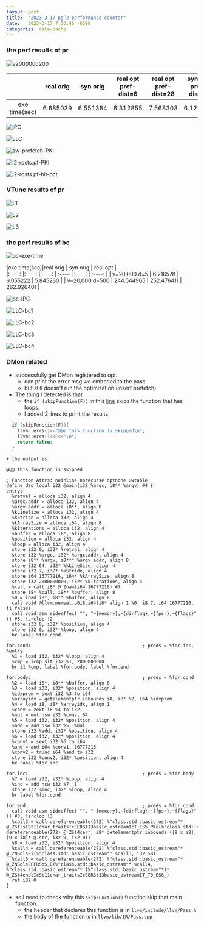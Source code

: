 ```yaml
---
layout: post
title:  "2023-3-17 pg^2 performance counter"
date:   2023-3-17 7:53:46 -0500
categories: data-cache 
---
```


### the perf results of pr
![v200000d200](/assets/2023-01-24/v200000-d200.png)

||real orig | syn orig| real opt<br> pref-dist=6  | real opt <br>pref-dist=28 | syn opt<br> pref-dist=6 | 
|:----: |:----: |:----: | :----: |:----: | :----: |
| exe time(sec) | 6.685039| 6.551384 | 6.312855 |7.568303 |6.126617 |

![IPC](/assets/2023-03-17/IPC.png) 

![LLC](/assets/2023-03-17/LLC.png) 

![sw-prefetch-PKI](/assets/2023-03-17/sw_prefetch_access.t0_PKI.png)

![l2-rqsts.pf-PKI](/assets/2023-03-17/l2_rqsts.pf_PKI.png)

![l2-rqsts.pf-hit-pct](/assets/2023-03-17/l2_rqsts.pf_hit_percentage.png)

### VTune results of pr
![L1](/assets/2023-03-17/L1_TopDown.png) 

![L2](/assets/2023-03-17/L2_TopDown.png) 

![L3](/assets/2023-03-17/L3_TopDown.png) 

### the perf results of bc
![bc-exe-time](/assets/2023-02-02/bc-syn.png)

|exe time(sec)|real orig | syn orig | real opt   |  
|:----: |:----: |:----: | :----: |:----: | :----: |
| v=20,000 d=5  | 6.216578 | 6.055222 | 5.845230 |
| v=20,000 d=500 | 244.544965 | 252.476411 | 262.926401 |

![bc-IPC](/assets/2023-03-17/bc-IPC.png)

![LLC-bc1](/assets/2023-03-17/bc-LLC-load-MPKI-50.png) 

![LLC-bc2](/assets/2023-03-17/bc-LLC-load-MPKI-500.png) 

![LLC-bc3](/assets/2023-03-17/bc-LLC-store-MPKI-50.png) 

![LLC-bc4](/assets/2023-03-17/bc-LLC-store-MPKI-500.png) 



### DMon related
- successfully get DMon registered to opt.
	+ can print the error msg we embeded to the pass
	+ but still doesn't run the optimization (insert prefetch)
- The thing I detected is that
	+ the `if (skipFunction(F))` in this [line](https://github.com/upenn-acg/floar/blob/master/dmon/llvm-passes/LoopDataPrefetch.cpp#L201) skips the function that has loops.
	+ I added 2 lines to print the results
```cpp
  if (skipFunction(F)){
    llvm::errs()<<"@@@ this function is skipped\n";
    llvm::errs()<<F<<"\n";
    return false;
  }
```
	+ the output is

```
@@@ this function is skipped

; Function Attrs: noinline norecurse optnone uwtable
define dso_local i32 @main(i32 %argc, i8** %argv) #4 {
entry:
  %retval = alloca i32, align 4
  %argc.addr = alloca i32, align 4
  %argv.addr = alloca i8**, align 8
  %kLineSize = alloca i32, align 4
  %kStride = alloca i32, align 4
  %kArraySize = alloca i64, align 8
  %kIterations = alloca i32, align 4
  %buffer = alloca i8*, align 8
  %position = alloca i32, align 4
  %loop = alloca i32, align 4
  store i32 0, i32* %retval, align 4
  store i32 %argc, i32* %argc.addr, align 4
  store i8** %argv, i8*** %argv.addr, align 8
  store i32 64, i32* %kLineSize, align 4
  store i32 7, i32* %kStride, align 4
  store i64 16777216, i64* %kArraySize, align 8
  store i32 2000000000, i32* %kIterations, align 4
  %call = call i8* @_Znam(i64 16777216) #7
  store i8* %call, i8** %buffer, align 8
  %0 = load i8*, i8** %buffer, align 8
  call void @llvm.memset.p0i8.i64(i8* align 1 %0, i8 7, i64 16777216, i1 false)
  call void asm sideeffect "", "~{memory},~{dirflag},~{fpsr},~{flags}"() #3, !srcloc !2
  store i32 0, i32* %position, align 4
  store i32 0, i32* %loop, align 4
  br label %for.cond

for.cond:                                         ; preds = %for.inc, %entry
  %1 = load i32, i32* %loop, align 4
  %cmp = icmp slt i32 %1, 2000000000
  br i1 %cmp, label %for.body, label %for.end

for.body:                                         ; preds = %for.cond
  %2 = load i8*, i8** %buffer, align 8
  %3 = load i32, i32* %position, align 4
  %idxprom = sext i32 %3 to i64
  %arrayidx = getelementptr inbounds i8, i8* %2, i64 %idxprom
  %4 = load i8, i8* %arrayidx, align 1
  %conv = zext i8 %4 to i32
  %mul = mul nsw i32 %conv, 64
  %5 = load i32, i32* %position, align 4
  %add = add nsw i32 %5, %mul
  store i32 %add, i32* %position, align 4
  %6 = load i32, i32* %position, align 4
  %conv1 = sext i32 %6 to i64
  %and = and i64 %conv1, 16777215
  %conv2 = trunc i64 %and to i32
  store i32 %conv2, i32* %position, align 4
  br label %for.inc

for.inc:                                          ; preds = %for.body
  %7 = load i32, i32* %loop, align 4
  %inc = add nsw i32 %7, 1
  store i32 %inc, i32* %loop, align 4
  br label %for.cond

for.end:                                          ; preds = %for.cond
  call void asm sideeffect "", "~{memory},~{dirflag},~{fpsr},~{flags}"() #3, !srcloc !3
  %call3 = call dereferenceable(272) %"class.std::basic_ostream"* @_ZStlsISt11char_traitsIcEERSt13basic_ostreamIcT_ES5_PKc(%"class.std::basic_ostream"* dereferenceable(272) @_ZSt4cerr, i8* getelementptr inbounds ([9 x i8], [9 x i8]* @.str, i32 0, i32 0))
  %8 = load i32, i32* %position, align 4
  %call4 = call dereferenceable(272) %"class.std::basic_ostream"* @_ZNSolsEi(%"class.std::basic_ostream"* %call3, i32 %8)
  %call5 = call dereferenceable(272) %"class.std::basic_ostream"* @_ZNSolsEPFRSoS_E(%"class.std::basic_ostream"* %call4, %"class.std::basic_ostream"* (%"class.std::basic_ostream"*)* @_ZSt4endlIcSt11char_traitsIcEERSt13basic_ostreamIT_T0_ES6_)
  ret i32 0
}
```

- so I need to check why this `skipFunction()` function skip that main function.
	+ the header that declares this function is in `llvm/include/llvm/Pass.h`
	+ the body of the function is in `llvm/lib/IR/Pass.cpp`
